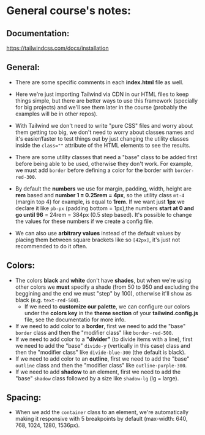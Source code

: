 # General course's notes:

## Documentation:

https://tailwindcss.com/docs/installation

## General:

- There are some specific comments in each **index.html** file as well.

- Here we're just importing Tailwind via CDN in our HTML files to keep things simple, but there are better ways to use this framework (specially for big projects) and we'll see them later in the course (probably the examples will be in other repos).

- With Tailwind we don't need to write "pure CSS" files and worry about them getting too big, we don't need to worry about classes names and it's easier/faster to test things out by just changing the utility classes inside the `class=""` attribute of the HTML elements to see the results.

- There are some utility classes that need a "base" class to be added first before being able to be used, otherwise they don't work. For example, we must add `border` before defining a color for the border with `border-red-300`.

- By default the **numbers** we use for margin, padding, width, height are **rem** based and **number 1 = 0.25rem = 4px**, so the utility class `mt-4` (margin top 4) for example, is equal to **1rem**. If we want just **1px** we declare it like `pb-px` (padding bottom = 1px),the numbers **start at 0 and go until 96** = 24rem = 384px (0.5 step based). It's possible to change the values for these numbers if we create a config file.

- We can also use **arbitrary values** instead of the default values by placing them between square brackets like so `[42px]`, it's just not recommended to do it often.

## Colors:

- The colors **black** and **white** don't have **shades**, but when we're using other colors we **must** specify a shade (from 50 to 950 and excluding the beggining and the end we must "step" by 100), otherwise it'll show as black (e.g. `text-red-500`).
  - If we need to **customize our palette**, we can configure our colors under the **colors key** in the **theme section** of your **tailwind.config.js** file, see the documentatio for more info.
- If we need to add color to a **border**, first we need to add the "base" `border` class and then the "modifier class" like `border-red-500`.
- If we need to add color to a **"divider"** (to divide items with a line), first we need to add the "base" `divide-y` (vertically in this case) class and then the "modifier class" like `divide-blue-300` (the default is black).
- If we need to add color to an **outline**, first we need to add the "base" `outline` class and then the "modifier class" like `outline-purple-300`.
- If we need to add **shadow** to an element, first we need to add the "base" `shadow` class followed by a size like `shadow-lg` (lg = large).

## Spacing:

- When we add the `container` class to an element, we're automatically making it responsive with 5 breakpoints by default (max-width: 640, 768, 1024, 1280, 1536px).
